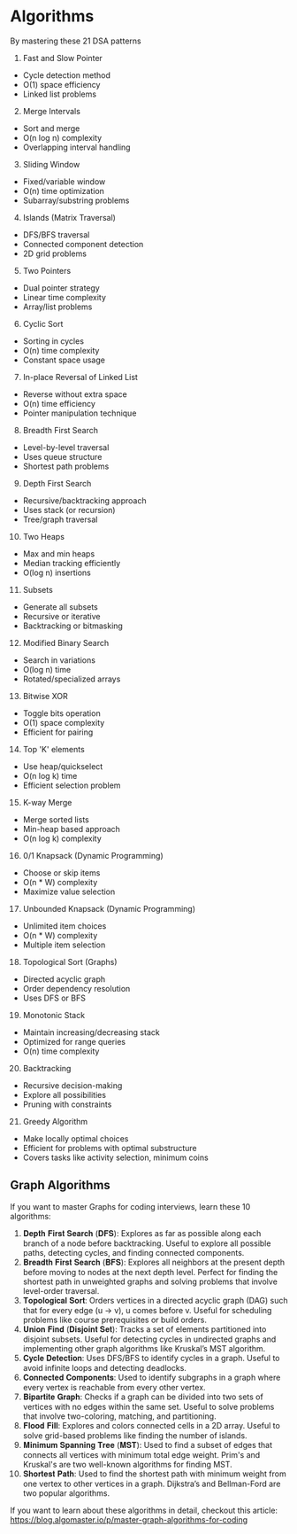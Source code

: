# Algorithms


By mastering these 21 DSA patterns


1. Fast and Slow Pointer

* Cycle detection method
* O(1) space efficiency
* Linked list problems


2. Merge Intervals

* Sort and merge
* O(n log n) complexity
* Overlapping interval handling


3. Sliding Window

* Fixed/variable window
* O(n) time optimization
* Subarray/substring problems


4. Islands (Matrix Traversal)

* DFS/BFS traversal
* Connected component detection
* 2D grid problems


5. Two Pointers

* Dual pointer strategy
* Linear time complexity
* Array/list problems


6. Cyclic Sort

* Sorting in cycles
* O(n) time complexity
* Constant space usage


7. In-place Reversal of Linked List

* Reverse without extra space
* O(n) time efficiency
* Pointer manipulation technique


8. Breadth First Search

* Level-by-level traversal
* Uses queue structure
* Shortest path problems


9. Depth First Search

* Recursive/backtracking approach
* Uses stack (or recursion)
* Tree/graph traversal


10. Two Heaps

* Max and min heaps
* Median tracking efficiently
* O(log n) insertions


11. Subsets

* Generate all subsets
* Recursive or iterative
* Backtracking or bitmasking


12. Modified Binary Search

* Search in variations
* O(log n) time
* Rotated/specialized arrays


13. Bitwise XOR

* Toggle bits operation
* O(1) space complexity
* Efficient for pairing


14. Top 'K' elements

* Use heap/quickselect
* O(n log k) time
* Efficient selection problem


15. K-way Merge

* Merge sorted lists
* Min-heap based approach
* O(n log k) complexity


16. 0/1 Knapsack (Dynamic Programming)

* Choose or skip items
* O(n \* W) complexity
* Maximize value selection


17. Unbounded Knapsack (Dynamic Programming)

* Unlimited item choices
* O(n \* W) complexity
* Multiple item selection


18. Topological Sort (Graphs)

* Directed acyclic graph
* Order dependency resolution
* Uses DFS or BFS


19. Monotonic Stack

* Maintain increasing/decreasing stack
* Optimized for range queries
* O(n) time complexity


20. Backtracking

* Recursive decision-making
* Explore all possibilities
* Pruning with constraints


21. Greedy Algorithm

* Make locally optimal choices
* Efficient for problems with optimal substructure
* Covers tasks like activity selection, minimum coins


## Graph Algorithms

If you want to master Graphs for coding interviews, learn these 10 algorithms:


 1. 𝐃𝐞𝐩𝐭𝐡 𝐅𝐢𝐫𝐬𝐭 𝐒𝐞𝐚𝐫𝐜𝐡 (𝐃𝐅𝐒): Explores as far as possible along each branch of a node before backtracking. Useful to explore all possible paths, detecting cycles, and finding connected components.
 2. 𝐁𝐫𝐞𝐚𝐝𝐭𝐡 𝐅𝐢𝐫𝐬𝐭 𝐒𝐞𝐚𝐫𝐜𝐡 (𝐁𝐅𝐒): Explores all neighbors at the present depth before moving to nodes at the next depth level. Perfect for finding the shortest path in unweighted graphs and solving problems that involve level-order traversal.
 3. 𝐓𝐨𝐩𝐨𝐥𝐨𝐠𝐢𝐜𝐚𝐥 𝐒𝐨𝐫𝐭: Orders vertices in a directed acyclic graph (DAG) such that for every edge (u -> v), u comes before v. Useful for scheduling problems like course prerequisites or build orders.
 4. 𝐔𝐧𝐢𝐨𝐧 𝐅𝐢𝐧𝐝 (𝐃𝐢𝐬𝐣𝐨𝐢𝐧𝐭 𝐒𝐞𝐭): Tracks a set of elements partitioned into disjoint subsets. Useful for detecting cycles in undirected graphs and implementing other graph algorithms like Kruskal’s MST algorithm.
 5. 𝐂𝐲𝐜𝐥𝐞 𝐃𝐞𝐭𝐞𝐜𝐭𝐢𝐨𝐧: Uses DFS/BFS to identify cycles in a graph. Useful to avoid infinite loops and detecting deadlocks.
 6. 𝐂𝐨𝐧𝐧𝐞𝐜𝐭𝐞𝐝 𝐂𝐨𝐦𝐩𝐨𝐧𝐞𝐧𝐭𝐬: Used to identify subgraphs in a graph where every vertex is reachable from every other vertex.
 7. 𝐁𝐢𝐩𝐚𝐫𝐭𝐢𝐭𝐞 𝐆𝐫𝐚𝐩𝐡: Checks if a graph can be divided into two sets of vertices with no edges within the same set. Useful to solve problems that involve two-coloring, matching, and partitioning.
 8. 𝐅𝐥𝐨𝐨𝐝 𝐅𝐢𝐥𝐥: Explores and colors connected cells in a 2D array. Useful to solve grid-based problems like finding the number of islands.
 9. 𝐌𝐢𝐧𝐢𝐦𝐮𝐦 𝐒𝐩𝐚𝐧𝐧𝐢𝐧𝐠 𝐓𝐫𝐞𝐞 (𝐌𝐒𝐓): Used to find a subset of edges that connects all vertices with minimum total edge weight. Prim's and Kruskal's are two well-known algorithms for finding MST.
10. 𝐒𝐡𝐨𝐫𝐭𝐞𝐬𝐭 𝐏𝐚𝐭𝐡: Used to find the shortest path with minimum weight from one vertex to other vertices in a graph. Dijkstra’s and Bellman-Ford are two popular algorithms.

If you want to learn about these algorithms in detail, checkout this article: <https://blog.algomaster.io/p/master-graph-algorithms-for-coding>